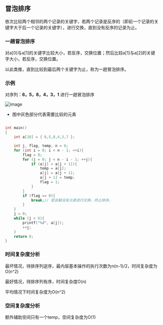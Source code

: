 ## 冒泡排序

依次比较两个相邻的两个记录的关键字，若两个记录是反序的（即前一个记录的关键字大于后一个记录的关键字），进行交换，直到没有反序的记录为止。

### 一趟冒泡排序

对a[0]与a[1]的关键字比较大小，若反序，交换位置；然后比较a[1]与a[2]的关键字大小，若反序，交换位置。

以此类推，直到比较到最后两个关键字为止，称为一趟冒泡排序。

### 示例

对序列：**6，5，8，4，3，1** 进行一趟冒泡排序

![image](https://github.com/YC-L/hello-world/blob/master/imgs/Sort3.png)

* 图中灰色部分代表需要比较的元素

```cpp

int main()
{
	int a[10] = { 6,5,8,4,3,7 };

	int j, flag, temp, n = 6;
	for (int i = 0; i < n - 1; ++i){
		flag = 0;
		for (j = 0; j < n - i - 1; ++j){
			if (a[j] > a[j + 1]){
				temp = a[j];
				a[j] = a[j + 1];
				a[j + 1] = temp;
				flag = 1;
			}
		}
		if (flag == 0){
			break;// 若该躺没有元素进行交换，终止排序。
		}			
	}
	j = 0;
	while (j < 6){
		printf("%d", a[j]);
		++j;
	}
	return 0;
}

```

### 时间复杂度分析

最坏情况，待排序列逆序，最内层基本操作的执行次数为n(n-1)/2，时间复杂度为O(n^2)

最好情况，待排序列有序，时间复杂度O(n)

平均情况下时间复杂度为O(n^2)

### 空间复杂度分析

额外辅助空间只有一个temp，空间复杂度为O(1)